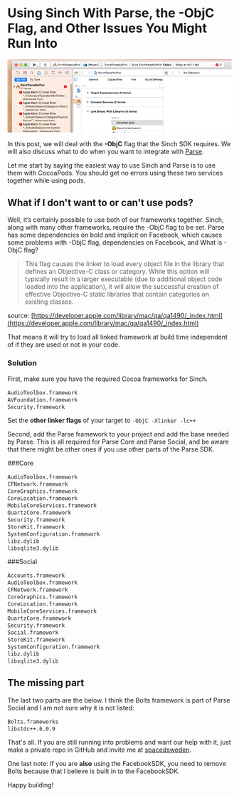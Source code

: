 # Using Sinch With Parse, the -ObjC Flag, and Other Issues You Might Run Into

![build errors](images/builderrors.png)

In this post, we will deal with the **-ObjC** flag that the Sinch SDK requires. We will also discuss what to do when you want to integrate with [Parse](https://parse.com/).

Let me start by saying the easiest way to use Sinch and Parse is to use them with CocoaPods. You should get no errors using these two services together while using pods.

## What if I don't want to or can't use pods?
Well, it’s certainly possible to use both of our frameworks together. Sinch, along with many other frameworks, require the -ObjC flag to be set. Parse has some dependencies on bold and implicit on Facebook, which causes some problems with -ObjC flag, dependencies on Facebook, and What is -ObjC flag?

> This flag causes the linker to load every object file in the library that defines an Objective-C class or category. While this option will typically result in a larger executable (due to additional object code loaded into the application), it will allow the successful creation of effective Objective-C static libraries that contain categories on existing classes.
 
source: [https://developer.apple.com/library/mac/qa/qa1490/_index.html](https://developer.apple.com/library/mac/qa/qa1490/_index.html) 

That means it will try to load all linked framework at build time independent of if they are used or not in your code. 

### Solution
First, make sure you have the required Cocoa frameworks for Sinch. 

```
AudioToolbox.framework
AVFoundation.framework
Security.framework
```

Set the **other linker flags** of your target to ```-ObjC -Xlinker -lc++``` 

Second, add the Parse framework to your project and add the base needed by Parse. This is all required for Parse Core and Parse Social, and be aware that there might be other ones if you use other parts of the Parse SDK. 

###Core

```
AudioToolbox.framework
CFNetwork.framework
CoreGraphics.framework
CoreLocation.framework
MobileCoreServices.framework
QuartzCore.framework
Security.framework
StoreKit.framework
SystemConfiguration.framework
libz.dylib
libsqlite3.dylib
```
###Social 

```
Accounts.framework
AudioToolbox.framework
CFNetwork.framework
CoreGraphics.framework
CoreLocation.framework
MobileCoreServices.framework
QuartzCore.framework
Security.framework
Social.framework
StoreKit.framework
SystemConfiguration.framework
libz.dylib
libsqlite3.dylib
```

## The missing part
The last two parts are the below. I think the Bolts framework is part of Parse Social and I am not sure why it is not listed:

```
Bolts.frameworks 
libstdc++.6.0.9
``` 

That's all. If you are still running into problems and want our help with it, just make a private repo in GitHub and invite me at [spacedsweden](https://github.com/spacedsweden).

One last note: If you are **also** using the FacebookSDK, you need to remove Bolts because that I believe is built in to the FacebookSDK.

Happy building!
